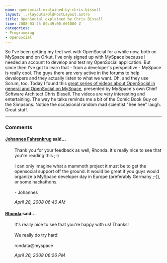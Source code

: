 ```yaml
--- 
name: opensocial-explained-by-chris-bissell
layout: ../layouts/OldPostLayout.astro
title: OpenSocial explained by Chris Bissell
time: 2008-03-25 09:49:00.001000 Z
categories: 
- Programming
- OpenSocial
---
```

So I've been getting my feet wet with OpenSocial for a while now, both on MySpace and on Orkut. I've only signed up with MySpace because I needed an account to develop and test my OpenSocial application. But since then I've got to learn that - from a developer's perspective - MySpace is really cool. The guys there are very active in the forums to help developers and they actually listen to what we want. Oh, and they use Scrum, too. 
Today I found this <a href="http://developer.myspace.com/community/myspace/videoarchive.aspx">great series of videos about OpenSocial in general and OpenSocial on MySpace</a>, presented by MySpace's own Chief Software Architect Chris Bissell. The videos are very interesting and entertaining. The way he talks reminds me a bit of the Comic Book Guy on the Simpsons. Notice the occasional random mad scientist "hee hee" laugh. Great stuff.
<br/><hr/><h3>Comments</h3>
<div class="swcomment"><h4><a href="http://www.blogger.com/profile/06650223978538123548">Johannes Fahrenkrug</a> said...</h4>
<p style="margin-left: 30px">Thank you for your feedback as well, Rhonda. It's really nice to see that you're reading this ;-)<BR/><BR/>I can only imagine what a mammoth project it must be to get the opensocial support off the ground. It would be great if you guys would organize a MySpace developer day in Europe (preferably Germany ;-)), or some hackathons.<BR/><BR/>- Johannes</p>
<em class="swlightgray" style="margin-left: 30px">April 28, 2008 06:40 AM</em></div>
<div class="swcomment"><h4><a href="http://www.blogger.com/profile/12531251079683230889">Rhonda</a> said...</h4>
<p style="margin-left: 30px">It's really nice to see that you're happy with us! Thanks!<BR/><BR/>We really do try hard! <BR/><BR/>rondata@myspace</p>
<em class="swlightgray" style="margin-left: 30px">April 26, 2008 06:26 PM</em></div>
